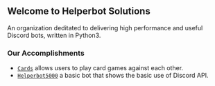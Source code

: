 ## Welcome to Helperbot Solutions

An organization deditated to delivering high performance and useful Discord bots, written in Python3.

### Our Accomplishments
- [`Cards`](bots/python-discord-cards.md) allows users to play card games against each other.
- [`Helperbot5000`](https://github.com/helperbot-solutions/helperbot5000) a basic bot that shows the basic use of Discord API.


